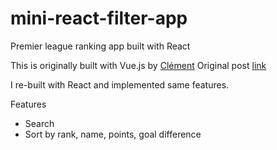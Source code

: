 # mini-react-filter-app
Premier league ranking app built with React 

This is originally built with Vue.js by [Clément](https://codepen.io/ClementRoche/)
Original post [link](https://codepen.io/ClementRoche/pen/dKWWXL)

I re-built with React and implemented same features.

Features
- Search
- Sort by rank, name, points, goal difference
